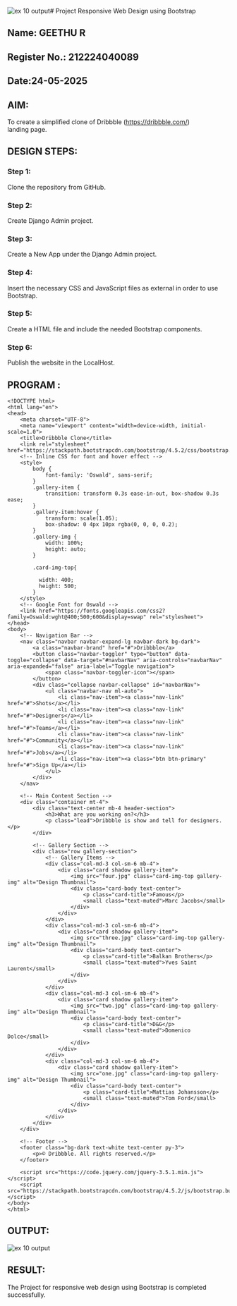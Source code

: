 ![ex 10 output](https://github.com/user-attachments/assets/e0aa3a94-3829-4da9-8bfa-410f077863f3)# Project Responsive Web Design using Bootstrap
## Name: GEETHU R
## Register No.: 212224040089
## Date:24-05-2025

## AIM:
To create a simplified clone of Dribbble (https://dribbble.com/) landing page.


## DESIGN STEPS:

### Step 1:
Clone the repository from GitHub.

### Step 2:
Create Django Admin project.

### Step 3:
Create a New App under the Django Admin project.

### Step 4:
Insert the necessary CSS and JavaScript files as external in order to use Bootstrap.

### Step 5:
Create a HTML file and include the needed Bootstrap components.

### Step 6:
Publish the website in the LocalHost.

## PROGRAM :
~~~
<!DOCTYPE html>
<html lang="en">
<head>
    <meta charset="UTF-8">
    <meta name="viewport" content="width=device-width, initial-scale=1.0">
    <title>Dribbble Clone</title>
    <link rel="stylesheet" href="https://stackpath.bootstrapcdn.com/bootstrap/4.5.2/css/bootstrap.min.css">
    <!-- Inline CSS for font and hover effect -->
    <style>
        body {
            font-family: 'Oswald', sans-serif;
        }
        .gallery-item {
            transition: transform 0.3s ease-in-out, box-shadow 0.3s ease;
        }
        .gallery-item:hover {
            transform: scale(1.05);
            box-shadow: 0 4px 10px rgba(0, 0, 0, 0.2);
        }
        .gallery-img {
            width: 100%;
            height: auto;
        }
        
        .card-img-top{

          width: 400;
          height: 500;
        }
    </style>
    <!-- Google Font for Oswald -->
    <link href="https://fonts.googleapis.com/css2?family=Oswald:wght@400;500;600&display=swap" rel="stylesheet">
</head>
<body>
    <!-- Navigation Bar -->
    <nav class="navbar navbar-expand-lg navbar-dark bg-dark">
        <a class="navbar-brand" href="#">Dribbble</a>
        <button class="navbar-toggler" type="button" data-toggle="collapse" data-target="#navbarNav" aria-controls="navbarNav" aria-expanded="false" aria-label="Toggle navigation">
            <span class="navbar-toggler-icon"></span>
        </button>
        <div class="collapse navbar-collapse" id="navbarNav">
            <ul class="navbar-nav ml-auto">
                <li class="nav-item"><a class="nav-link" href="#">Shots</a></li>
                <li class="nav-item"><a class="nav-link" href="#">Designers</a></li>
                <li class="nav-item"><a class="nav-link" href="#">Teams</a></li>
                <li class="nav-item"><a class="nav-link" href="#">Community</a></li>
                <li class="nav-item"><a class="nav-link" href="#">Jobs</a></li>
                <li class="nav-item"><a class="btn btn-primary" href="#">Sign Up</a></li>
            </ul>
        </div>
    </nav>

    <!-- Main Content Section -->
    <div class="container mt-4">
        <div class="text-center mb-4 header-section">
            <h3>What are you working on?</h3>
            <p class="lead">Dribbble is show and tell for designers.</p>
        </div>

        <!-- Gallery Section -->
        <div class="row gallery-section">
            <!-- Gallery Items -->
            <div class="col-md-3 col-sm-6 mb-4">
                <div class="card shadow gallery-item">
                    <img src="four.jpg" class="card-img-top gallery-img" alt="Design Thumbnail">
                    <div class="card-body text-center">
                        <p class="card-title">Famous</p>
                        <small class="text-muted">Marc Jacobs</small>
                    </div>
                </div>
            </div>
            <div class="col-md-3 col-sm-6 mb-4">
                <div class="card shadow gallery-item">
                    <img src="three.jpg" class="card-img-top gallery-img" alt="Design Thumbnail">
                    <div class="card-body text-center">
                        <p class="card-title">Balkan Brothers</p>
                        <small class="text-muted">Yves Saint Laurent</small>
                    </div>
                </div>
            </div>
            <div class="col-md-3 col-sm-6 mb-4">
                <div class="card shadow gallery-item">
                    <img src="two.jpg" class="card-img-top gallery-img" alt="Design Thumbnail">
                    <div class="card-body text-center">
                        <p class="card-title">D&G</p>
                        <small class="text-muted">Domenico Dolce</small>
                    </div>
                </div>
            </div>
            <div class="col-md-3 col-sm-6 mb-4">
                <div class="card shadow gallery-item">
                    <img src="one.jpg" class="card-img-top gallery-img" alt="Design Thumbnail">
                    <div class="card-body text-center">
                        <p class="card-title">Mattias Johansson</p>
                        <small class="text-muted">Tom Ford</small>
                    </div>
                </div>
            </div>
        </div>
    </div>

    <!-- Footer -->
    <footer class="bg-dark text-white text-center py-3">
        <p>© Dribbble. All rights reserved.</p>
    </footer>

    <script src="https://code.jquery.com/jquery-3.5.1.min.js"></script>
    <script src="https://stackpath.bootstrapcdn.com/bootstrap/4.5.2/js/bootstrap.bundle.min.js"></script>
</body>
</html>

~~~

## OUTPUT:

![ex 10 output](https://github.com/user-attachments/assets/558b6809-7358-4a39-a968-976705e69265)

## RESULT:
The Project for responsive web design using Bootstrap is completed successfully.
